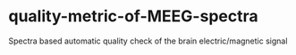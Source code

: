 # quality-metric-of-MEEG-spectra
Spectra based automatic quality check of the brain electric/magnetic signal
